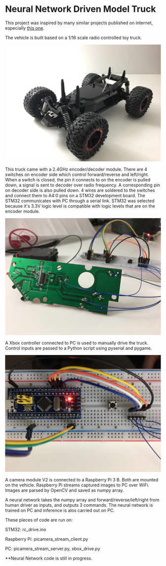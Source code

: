 # Neural Network Driven Model Truck

This project was inspired by many similar projects published on internet, especially <a href = 'https://github.com/hamuchiwa/AutoRCCar'>this one</a>.

The vehicle is built based on a 1/16 scale radio controlled toy truck. 

<p align="center">
  <img src="https://github.com/yff-001/nn-truck/blob/master/IMG_2239.JPG" width="1000" title="1/16 RC Truck">
</p>

This truck came with a 2.4GHz encoder/decoder module. There are 4 switches on encoder side which control forward/reverse and left/right. When a switch is closed, the pin it connects to on the encoder is pulled down, a signal is sent to decoder over radio frequency. A corresponding pin on decoder side is also pulled down. 4 wires are soldered to the switches and connect them to A4:0 pins on a STM32 development board. The STM32 communicates with PC through a serial link. STM32 was selected because it's 3.3V logic level is compatible with logic levels that are on the encoder module.

<p align="center">
  <img src="https://github.com/yff-001/nn-truck/blob/master/IMG_2181.JPG" width="1000" title="RC Truck Tx">
</p>

A Xbox controller connected to PC is used to manually drive the truck. Control inputs are passed to a Python script using pyserial and pygame.

<p align="center">
  <img src="https://github.com/yff-001/nn-truck/blob/master/IMG_2213.jpg" width="1000" title="STM32 Connected to PC via FTDI">
</p>

A camera module V2 is connected to a Raspberry Pi 3 B. Both are mounted on the vehicle. Raspberry Pi streams captured images to PC over WiFi. Images are parsed by OpenCV and saved as numpy array.

A neural network takes the numpy array and forward/reverse/left/right from human driver as inputs, and outputs 3 commands. The neural network is trained on PC and inference is alos carried out on PC.

These pieces of code are run on:

STM32: rc_drive.ino

Raspberry Pi: picamera_stream_client.py

PC: picamera_stream_server.py, xbox_drive.py

**Neural Network code is still in progress.

